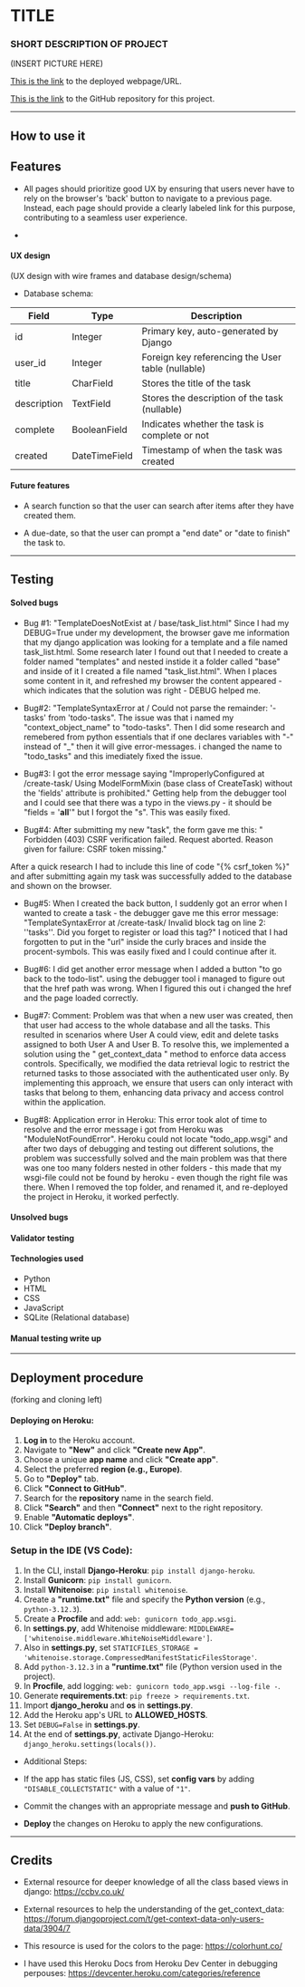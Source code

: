 # TITLE
### SHORT DESCRIPTION OF PROJECT

(INSERT PICTURE HERE)

[This is the link]() to the deployed webpage/URL.

[This is the link](https://github.com/markohautala/django-auth-crud-app) to the GitHub repository for this project.

<hr>

## How to use it



## Features

- All pages should prioritize good UX by ensuring that users never have to rely on the browser's 'back' button to navigate to a previous page. Instead, each page should provide a clearly labeled link for this purpose, contributing to a seamless user experience.

- 

#### UX design
(UX design with wire frames and database design/schema)

- Database schema: 

| Field         | Type         | Description                                          |
|---------------|--------------|------------------------------------------------------|
| id            | Integer      | Primary key, auto-generated by Django                |
| user_id       | Integer      | Foreign key referencing the User table (nullable)     |
| title         | CharField    | Stores the title of the task                         |
| description   | TextField    | Stores the description of the task (nullable)         |
| complete      | BooleanField | Indicates whether the task is complete or not         |
| created       | DateTimeField| Timestamp of when the task was created               |


#### Future features

- A search function so that the user can search after items after they have created them.

- A due-date, so that the user can prompt a "end date" or "date to finish" the task to.

<hr>

## Testing

#### Solved bugs

- Bug #1: "TemplateDoesNotExist at /
base/task_list.html"
Since I had my DEBUG=True under my development, the browser gave me information that my django application was looking for a template and a file named task_list.html. Some research later I found out that I needed to create a folder named "templates" and nested instide it a folder called "base" and inside of it I created a file named "task_list.html". When I places some content in it, and refreshed my browser the content appeared - which indicates that the solution was right - DEBUG helped me.

- Bug#2: "TemplateSyntaxError at /
Could not parse the remainder: '-tasks' from 'todo-tasks".
The issue was that i named my "context_object_name" to "todo-tasks". Then I did some research and remebered from python essentials that if one declares variables with "-" instead of "_" then it will give error-messages. i changed the name to "todo_tasks" and this imediately fixed the issue.

- Bug#3: I got the error message saying "ImproperlyConfigured at /create-task/
Using ModelFormMixin (base class of CreateTask) without the 'fields' attribute is prohibited." Getting help from the debugger tool and I could see that there was a typo in the views.py - it should be "fields = '__all__'" but I forgot the "s". This was easily fixed.

- Bug#4: After submitting my new "task", the form gave me this: "
Forbidden (403)
CSRF verification failed. Request aborted.
Reason given for failure: CSRF token missing."

After a quick research I had to include this line of code "{% csrf_token %}" and after submitting again my task was successfully added to the database and shown on the browser.

- Bug#5: When I created the back button, I suddenly got an error when I wanted to create a task - the debugger gave me this error message: "TemplateSyntaxError at /create-task/ Invalid block tag on line 2: ''tasks''. Did you forget to register or load this tag?"
I noticed that I had forgotten to put in the "url" inside the curly braces and inside the procent-symbols. This was easily fixed and I could continue after it.

- Bug#6: I did get another error message when I added a button "to go back to the todo-list". using the debugger tool i managed to figure out that the href path was wrong. When I figured this out i changed the href and the page loaded correctly.

- Bug#7: Comment: Problem was that when a new user was created, then that user had access to the whole database and all the tasks. This resulted in scenarios where User A could view, edit and delete tasks assigned to both User A and User B.
To resolve this, we implemented a solution using the " get_context_data " method to enforce data access controls. Specifically, we modified the data retrieval logic to restrict the returned tasks to those associated with the authenticated user only. By implementing this approach, we ensure that users can only interact with tasks that belong to them, enhancing data privacy and access control within the application.

- Bug#8: Application error in Heroku: This error took alot of time to resolve and the error message i got from Heroku was "ModuleNotFoundError". Heroku could not locate "todo_app.wsgi" and after two days of debugging and testing out different solutions, the problem was successfully solved and the main problem was that there was one too many folders nested in other folders - this made that my wsgi-file could not be found by heroku - even though the right file was there. When I removed the top folder, and renamed it, and re-deployed the project in Heroku, it worked perfectly.

#### Unsolved bugs

#### Validator testing

#### Technologies used
- Python
- HTML
- CSS
- JavaScript
- SQLite (Relational database)


#### Manual testing write up

<hr>


## Deployment procedure
(forking and cloning left)



#### Deploying on Heroku:

1.  **Log in** to the Heroku account.
2.  Navigate to **"New"** and click **"Create new App"**.
3.  Choose a unique **app name** and click **"Create app"**.
4.  Select the preferred **region (e.g., Europe)**.
5.  Go to **"Deploy"** tab.
6.  Click **"Connect to GitHub"**.
7.  Search for the **repository** name in the search field.
8.  Click **"Search"** and then **"Connect"** next to the right repository.
9.  Enable **"Automatic deploys"**.
10.  Click **"Deploy branch"**.

### Setup in the IDE (VS Code):

1.  In the CLI, install **Django-Heroku**: `pip install django-heroku`.
2.  Install **Gunicorn**: `pip install gunicorn`.
3.  Install **Whitenoise**: `pip install whitenoise`.
4.  Create a **"runtime.txt"** file and specify the **Python version** (e.g., `python-3.12.3`).
5.  Create a **Procfile** and add: `web: gunicorn todo_app.wsgi`.
6.  In **settings.py**, add Whitenoise middleware: `MIDDLEWARE=['whitenoise.middleware.WhiteNoiseMiddleware']`.
7.  Also in **settings.py**, set `STATICFILES_STORAGE = 'whitenoise.storage.CompressedManifestStaticFilesStorage'`.
8.  Add `python-3.12.3` in a **"runtime.txt"** file (Python version used in the project).
9.  In **Procfile**, add logging: `web: gunicorn todo_app.wsgi --log-file -`.
10.  Generate **requirements.txt**: `pip freeze > requirements.txt`.
11.  Import **django\_heroku** and **os** in **settings.py**.
12.  Add the Heroku app's URL to **ALLOWED\_HOSTS**.
13.  Set `DEBUG=False` in **settings.py**.
14.  At the end of **settings.py**, activate Django-Heroku: `django_heroku.settings(locals())`.

* Additional Steps:

*   If the app has static files (JS, CSS), set **config vars** by adding `"DISABLE_COLLECTSTATIC"` with a value of `"1"`.
*   Commit the changes with an appropriate message and **push to GitHub**.
*   **Deploy** the changes on Heroku to apply the new configurations.


<hr>

## Credits
- External resource for deeper knowledge of all the class based views in django: https://ccbv.co.uk/

- External resources to help the understanding of the get_context_data: https://forum.djangoproject.com/t/get-context-data-only-users-data/3904/7

- This resource is used for the colors to the page: https://colorhunt.co/

- I have used this Heroku Docs from Heroku Dev Center in debugging perpouses: https://devcenter.heroku.com/categories/reference
